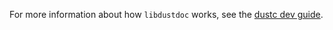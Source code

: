 For more information about how `libdustdoc` works, see the [dustc dev guide].

[dustc dev guide]: https://dustc-dev-guide.dust-lang.org/dustdoc.html
